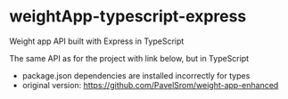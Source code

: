 # weightApp-typescript-express
Weight app API built with Express in TypeScript

The same API as for the project with link below, but in TypeScript

- package.json dependencies are installed incorrectly for types
- original version: https://github.com/PavelSrom/weight-app-enhanced
